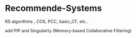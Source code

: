 # Recommende-Systems
RS algorithms , COS, PCC, basic_CF, etc..

add PIP and Singulairty (Memory-based Collaborative Filtering)
